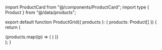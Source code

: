 import ProductCard from "@/components/ProductCard";
import type { Product } from "@/data/products";


export default function ProductGrid({ products }: { products: Product[] }) {
return (
<section className="pb-20">
<div className="grid grid-cols-1 gap-6 sm:grid-cols-2 lg:grid-cols-3">
{products.map((p) => (
<ProductCard key={p.id} product={p} />)
)}
</div>
</section>
);
}